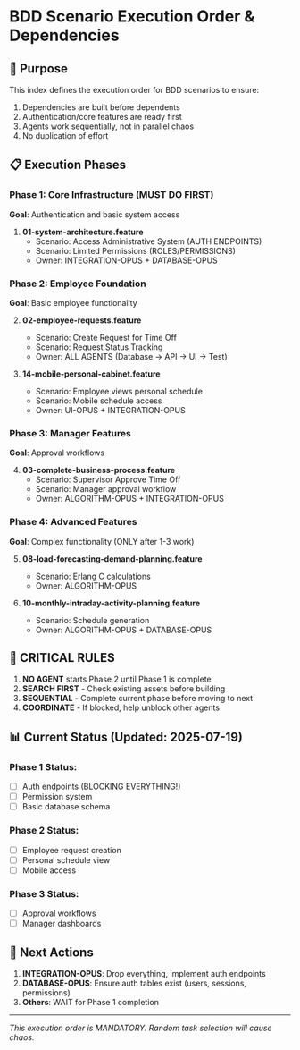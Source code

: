 # BDD Scenario Execution Order & Dependencies

## 🎯 Purpose
This index defines the execution order for BDD scenarios to ensure:
1. Dependencies are built before dependents
2. Authentication/core features are ready first
3. Agents work sequentially, not in parallel chaos
4. No duplication of effort

## 📋 Execution Phases

### Phase 1: Core Infrastructure (MUST DO FIRST)
**Goal**: Authentication and basic system access

1. **01-system-architecture.feature**
   - Scenario: Access Administrative System (AUTH ENDPOINTS)
   - Scenario: Limited Permissions (ROLES/PERMISSIONS)
   - Owner: INTEGRATION-OPUS + DATABASE-OPUS

### Phase 2: Employee Foundation
**Goal**: Basic employee functionality

2. **02-employee-requests.feature**
   - Scenario: Create Request for Time Off
   - Scenario: Request Status Tracking
   - Owner: ALL AGENTS (Database → API → UI → Test)

3. **14-mobile-personal-cabinet.feature** 
   - Scenario: Employee views personal schedule
   - Scenario: Mobile schedule access
   - Owner: UI-OPUS + INTEGRATION-OPUS

### Phase 3: Manager Features
**Goal**: Approval workflows

4. **03-complete-business-process.feature**
   - Scenario: Supervisor Approve Time Off
   - Scenario: Manager approval workflow
   - Owner: ALGORITHM-OPUS + INTEGRATION-OPUS

### Phase 4: Advanced Features
**Goal**: Complex functionality (ONLY after 1-3 work)

5. **08-load-forecasting-demand-planning.feature**
   - Scenario: Erlang C calculations
   - Owner: ALGORITHM-OPUS

6. **10-monthly-intraday-activity-planning.feature**
   - Scenario: Schedule generation
   - Owner: ALGORITHM-OPUS + DATABASE-OPUS

## 🚨 CRITICAL RULES

1. **NO AGENT** starts Phase 2 until Phase 1 is complete
2. **SEARCH FIRST** - Check existing assets before building
3. **SEQUENTIAL** - Complete current phase before moving to next
4. **COORDINATE** - If blocked, help unblock other agents

## 📊 Current Status (Updated: 2025-07-19)

### Phase 1 Status:
- [ ] Auth endpoints (BLOCKING EVERYTHING!)
- [ ] Permission system
- [ ] Basic database schema

### Phase 2 Status:
- [ ] Employee request creation
- [ ] Personal schedule view
- [ ] Mobile access

### Phase 3 Status:
- [ ] Approval workflows
- [ ] Manager dashboards

## 🎯 Next Actions

1. **INTEGRATION-OPUS**: Drop everything, implement auth endpoints
2. **DATABASE-OPUS**: Ensure auth tables exist (users, sessions, permissions)
3. **Others**: WAIT for Phase 1 completion

---
*This execution order is MANDATORY. Random task selection will cause chaos.*